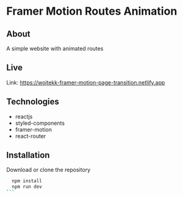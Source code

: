 # Framer Motion Routes Animation

## About

A simple website with animated routes

## Live

Link: https://wojtekk-framer-motion-page-transition.netlify.app

## Technologies

- reactjs
- styled-components
- framer-motion
- react-router

## Installation

Download or clone the repository

````bash
  npm install
  npm run dev
```
````
